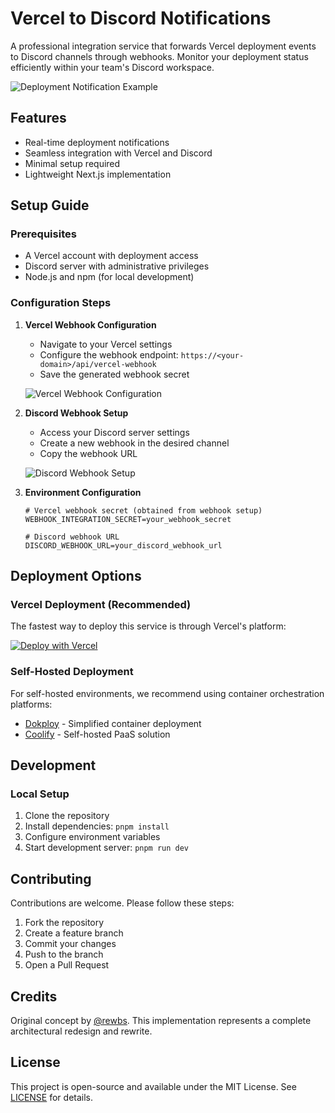 # Vercel to Discord Notifications

A professional integration service that forwards Vercel deployment events to Discord channels through webhooks. Monitor your deployment status efficiently within your team's Discord workspace.

![Deployment Notification Example](https://i.imgur.com/a3KtlZG.png)

## Features

- Real-time deployment notifications
- Seamless integration with Vercel and Discord
- Minimal setup required
- Lightweight Next.js implementation

## Setup Guide

### Prerequisites

- A Vercel account with deployment access
- Discord server with administrative privileges
- Node.js and npm (for local development)

### Configuration Steps

1. **Vercel Webhook Configuration**

   - Navigate to your Vercel settings
   - Configure the webhook endpoint: `https://<your-domain>/api/vercel-webhook`
   - Save the generated webhook secret

   ![Vercel Webhook Configuration](https://github.com/rewbs/vercel-to-discord/assets/74455/d62d4ad1-6c8a-4839-8b57-c3f92487465d)

2. **Discord Webhook Setup**

   - Access your Discord server settings
   - Create a new webhook in the desired channel
   - Copy the webhook URL

   ![Discord Webhook Setup](https://github.com/rewbs/vercel-to-discord/assets/74455/25162948-fc16-4865-b356-584d1566c704)

3. **Environment Configuration**

   ```env
   # Vercel webhook secret (obtained from webhook setup)
   WEBHOOK_INTEGRATION_SECRET=your_webhook_secret

   # Discord webhook URL
   DISCORD_WEBHOOK_URL=your_discord_webhook_url
   ```

## Deployment Options

### Vercel Deployment (Recommended)

The fastest way to deploy this service is through Vercel's platform:

[![Deploy with Vercel](https://vercel.com/button)](https://vercel.com/new/clone?repository-url=https://github.com/kWAYTV/vercel-to-discord)

### Self-Hosted Deployment

For self-hosted environments, we recommend using container orchestration platforms:

- [Dokploy](https://dokploy.com/) - Simplified container deployment
- [Coolify](https://coolify.io/) - Self-hosted PaaS solution

## Development

### Local Setup

1. Clone the repository
2. Install dependencies: `pnpm install`
3. Configure environment variables
4. Start development server: `pnpm run dev`

## Contributing

Contributions are welcome. Please follow these steps:

1. Fork the repository
2. Create a feature branch
3. Commit your changes
4. Push to the branch
5. Open a Pull Request

## Credits

Original concept by [@rewbs](https://github.com/rewbs). This implementation represents a complete architectural redesign and rewrite.

## License

This project is open-source and available under the MIT License. See [LICENSE](license) for details.
